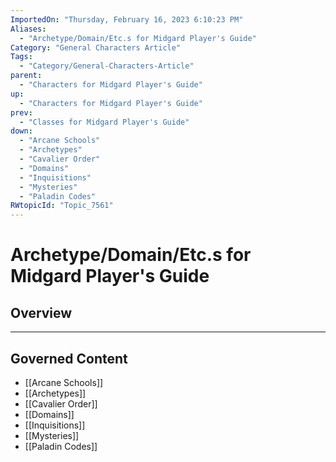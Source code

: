```yaml
---
ImportedOn: "Thursday, February 16, 2023 6:10:23 PM"
Aliases:
  - "Archetype/Domain/Etc.s for Midgard Player's Guide"
Category: "General Characters Article"
Tags:
  - "Category/General-Characters-Article"
parent:
  - "Characters for Midgard Player's Guide"
up:
  - "Characters for Midgard Player's Guide"
prev:
  - "Classes for Midgard Player's Guide"
down:
  - "Arcane Schools"
  - "Archetypes"
  - "Cavalier Order"
  - "Domains"
  - "Inquisitions"
  - "Mysteries"
  - "Paladin Codes"
RWtopicId: "Topic_7561"
---
```

# Archetype/Domain/Etc.s for Midgard Player's Guide
## Overview
---
## Governed Content
- [[Arcane Schools]]
- [[Archetypes]]
- [[Cavalier Order]]
- [[Domains]]
- [[Inquisitions]]
- [[Mysteries]]
- [[Paladin Codes]]

